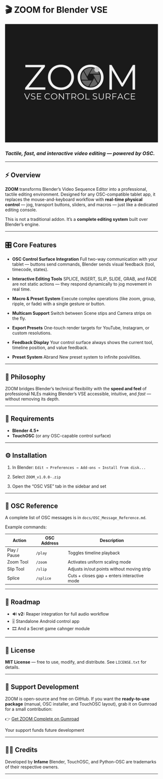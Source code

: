# 🎬 ZOOM for Blender VSE

![ZOOM](image/logo.png)


### *Tactile, fast, and interactive video editing — powered by OSC.*

---

## ⚡ Overview

**ZOOM** transforms Blender’s Video Sequence Editor into a professional, tactile editing environment.
Designed for any OSC-compatible tablet app, it replaces the mouse-and-keyboard workflow with **real-time physical control** — jog, transport buttons, sliders, and macros — just like a dedicated editing console.

This is not a traditional addon.
It’s a **complete editing system** built over Blender’s engine.

---

## 🎛️ Core Features

* **OSC Control Surface Integration**
  Full two-way communication with your tablet — buttons send commands, Blender sends visual feedback (tool, timecode, states).

* **Interactive Editing Tools**
  SPLICE, INSERT, SLIP, SLIDE, GRAB, and FADE are not static actions — they respond dynamically to jog movement in real time.

* **Macro & Preset System**
  Execute complex operations (like zoom, group, ripple, or fade) with a single gesture or button.

* **Multicam Support**
  Switch between Scene stips and Camera strips on the fly.

* **Export Presets**
  One-touch render targets for YouTube, Instagram, or custom resolutions.

* **Feedback Display**
  Your control surface always shows the current tool, timeline position, and value feedback.

* **Preset System**
  Abrand New preset system to infinite posivilities.

---

## 🧠 Philosophy

ZOOM bridges Blender’s technical flexibility with the **speed and feel** of professional NLEs making Blender’s VSE accessible, intuitive, and *fast* — without removing its depth.

---

## 🧩 Requirements

* **Blender 4.5+**
* **TouchOSC** (or any OSC-capable control surface)

---

## ⚙️ Installation

1. In Blender: `Edit → Preferences → Add-ons → Install from disk...`
2. Select `ZOOM_v1.0.0-.zip`

3. Open the “OSC VSE” tab in the sidebar and set

---

## 📡 OSC Reference

A complete list of OSC messages is in `docs/OSC_Message_Reference.md`.

Example commands:

| Action       | OSC Address | Description                                 |
| ------------ | ----------- | ------------------------------------------- |
| Play / Pause | `/play`     | Toggles timeline playback                   |
| Zoom Tool    | `/zoom`     | Activates uniform scaling mode              |
| Slip Tool    | `/slip`     | Adjusts in/out points without moving strip  |
| Splice       | `/splice`   | Cuts + closes gap + enters interactive mode |

---

## 🧭 Roadmap

* 🔊 **v2:** Reaper integration for full audio workflow
* 🎚️ Standalone Android control app
* 🎞️ And a Secret game cahnger module

---

## 🧾 License

**MIT License** — free to use, modify, and distribute.
See `LICENSE.txt` for details.

---

## 🤝 Support Development

ZOOM is open-source and free on GitHub.
If you want the **ready-to-use package** (manual, OSC installer, and TouchOSC layout), grab it on Gumroad for a small contribution:

👉 [Get ZOOM Complete on Gumroad](https://gumroad.com/yourlinkhere)

Your support funds future development 

---

## 🧑‍💻 Credits

Developed by **Infame**
Blender, TouchOSC, and Python-OSC are trademarks of their respective owners.

---

>
